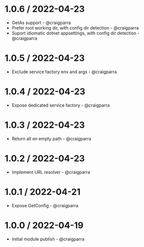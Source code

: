 1.0.6 / 2022-04-23
==================

* GetAs support - @craigparra
* Prefer root working dir, with config dir detection - @craigparra
* Suport idiomatic dotnet appsettings, with config dir detection - @craigparra

1.0.5 / 2022-04-23
==================

* Exclude service factory env and args - @craigparra

1.0.4 / 2022-04-23
==================

* Expose dedicated service factory - @craigparra

1.0.3 / 2022-04-23
==================

* Return all on empty path - @craigparra

1.0.2 / 2022-04-23
==================

* Implement URL resolver - @craigparra

1.0.1 / 2022-04-21
==================

* Expose GetConfig - @craigparra

1.0.0 / 2022-04-19
==================

* Initial module publish - @craigparra